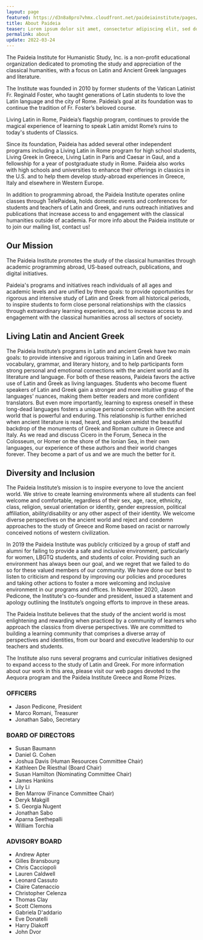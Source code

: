 ```yaml
---
layout: page
featured: https://d3n8a8pro7vhmx.cloudfront.net/paideiainstitute/pages/1157/attachments/original/1579647077/gala_spread.jpg?1579647077
title: About Paideia 
teaser: Lorem ipsum dolor sit amet, consectetur adipiscing elit, sed do eiusmod tempor incididunt ut labore et dolore magna aliqua. Ut enim ad minim veniam, quis nostru
permalink: about
update: 2022-03-24
---
```


The Paideia Institute for Humanistic Study, Inc. is a non-profit educational organization dedicated to promoting the study and appreciation of the classical humanities, with a focus on Latin and Ancient Greek languages and literature.

The Institute was founded in 2010 by former students of the Vatican Latinist Fr. Reginald Foster, who taught generations of Latin students to love the Latin language and the city of Rome.  Paideia’s goal at its foundation was to continue the tradition of Fr. Foster’s beloved course. 

Living Latin in Rome, Paideia’s flagship program, continues to provide the magical experience of learning to speak Latin amidst Rome’s ruins to today's students of Classics.

Since its foundation, Paideia has added several other independent programs including a Living Latin in Rome program for high school students, Living Greek in Greece, Living Latin in Paris and Caesar in Gaul, and a fellowship for a year of postgraduate study in Rome. Paideia also works with high schools and universities to enhance their offerings in classics in the U.S. and to help them develop study-abroad experiences in Greece, Italy and elsewhere in Western Europe.

In addition to programming abroad, the Paideia Institute operates online classes through TelePaideia, holds domestic events and conferences for students and teachers of Latin and Greek, and runs outreach initiatives and publications that increase access to and engagement with the classical humanities outside of academia. For more info about the Paideia institute or to join our mailing list, contact us!

## Our Mission

The Paideia Institute promotes the study of the classical humanities through academic programming abroad, US-based outreach, publications, and digital initiatives.

Paideia's programs and initiatives reach individuals of all ages and academic levels and are unified by three goals: to provide opportunities for rigorous and intensive study of Latin and Greek from all historical periods, to inspire students to form close personal relationships with the classics through extraordinary learning experiences, and to increase access to and engagement with the classical humanities across all sectors of society. 

## Living Latin and Ancient Greek

The Paideia Institute’s programs in Latin and ancient Greek have two main goals: to provide intensive and rigorous training in Latin and Greek vocabulary, grammar, and literary history, and to help participants form strong personal and emotional connections with the ancient world and its literature and language. For both of these reasons, Paideia favors the active use of Latin and Greek as living languages. Students who become fluent speakers of Latin and Greek gain a stronger and more intuitive grasp of the languages' nuances, making them better readers and more confident translators. But even more importantly, learning to express oneself in these long-dead languages fosters a unique personal connection with the ancient world that is powerful and enduring. This relationship is further enriched when ancient literature is read, heard, and spoken amidst the beautiful backdrop of the monuments of Greek and Roman culture in Greece and Italy. As we read and discuss Cicero in the Forum, Seneca in the Colosseum, or Homer on the shore of the Ionian Sea, in their own languages, our experience of these authors and their world changes forever. They become a part of us and we are much the better for it.

## Diversity and Inclusion

The Paideia Institute’s mission is to inspire everyone to love the ancient world. We strive to create learning environments where all students can feel welcome and comfortable, regardless of their sex, age, race, ethnicity, class, religion, sexual orientation or identity, gender expression, political affiliation, ability/disability or any other aspect of their identity. We welcome diverse perspectives on the ancient world and reject and condemn approaches to the study of Greece and Rome based on racist or narrowly conceived notions of western civilization. 

In 2019 the Paideia Institute was publicly criticized by a group of staff and alumni for failing to provide a safe and inclusive environment, particularly for women, LBGTQ students, and students of color. Providing such an environment has always been our goal, and we regret that we failed to do so for these valued members of our community. We have done our best to listen to criticism and respond by improving our policies and procedures and taking other actions to foster a more welcoming and inclusive environment in our programs and offices. In November 2020, Jason Pedicone, the Institute's co-founder and president, issued a statement and apology outlining the Institute’s ongoing efforts to improve in these areas.

The Paideia Institute believes that the study of the ancient world is most enlightening and rewarding when practiced by a community of learners who approach the classics from diverse perspectives. We are committed to building a learning community that comprises a diverse array of perspectives and identities, from our board and executive leadership to our teachers and students.  

The Institute also runs several programs and curricular initiatives designed to expand access to the study of Latin and Greek. For more information about our work in this area, please visit our web pages devoted to the Aequora program and the Paideia Institute Greece and Rome Prizes.

### OFFICERS

- Jason Pedicone, President
- Marco Romani, Treasurer
- Jonathan Sabo, Secretary

### BOARD OF DIRECTORS

- Susan Baumann 
- Daniel G. Cohen
- Joshua Davis (Human Resources Committee Chair)
- Kathleen De Riesthal (Board Chair)
- Susan Hamilton (Nominating Committee Chair)
- James Hankins
- Lily Li
- Ben Marrow (Finance Committee Chair)
- Deryk Makgill
- S. Georgia Nugent
- Jonathan Sabo
- Aparna Seethepalli
- William Torchia

### ADVISORY BOARD

- Andrew Apter
- Gilles Bransbourg
- Chris Cacciopoli
- Lauren Caldwell
- Leonard Cassuto
- Claire Catenaccio
- Christopher Celenza
- Thomas Clay
- Scott Clemons
- Gabriela D'addario
- Eve Donatelli
- Harry Diakoff
- John Dvor
